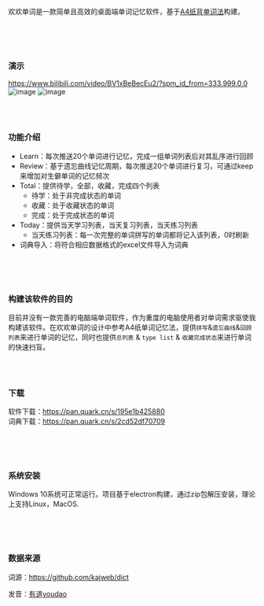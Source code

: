 欢欢单词是一款简单且高效的桌面端单词记忆软件，基于[A4纸背单词法](https://www.bilibili.com/video/BV1g7411T7Py/?spm_id_from=333.337.search-card.all.click&vd_source=a5c0ba66169226847090e8f0a2c8d976)构建。 
<br>  

<br>  

### 演示

https://www.bilibili.com/video/BV1xBeBecEu2/?spm_id_from=333.999.0.0
![image](https://github.com/user-attachments/assets/f80ad732-c4b7-4660-9422-fd7bc5f1122b)
![image](https://github.com/user-attachments/assets/2f7fca70-9bfa-403c-be14-4ec56376fe9a)

<br>  <br>

### 功能介绍

- Learn：每次推送20个单词进行记忆，完成一组单词列表后对其乱序进行回顾
- Review：基于遗忘曲线记忆周期，每次推送20个单词进行复习，可通过keep来增加对生僻单词的记忆频次
- Total：提供待学，全部，收藏，完成四个列表
  - 待学：处于非完成状态的单词
  - 收藏：处于收藏状态的单词
  - 完成：处于完成状态的单词
- Today：提供当天学习列表，当天复习列表，当天练习列表
  - 当天练习列表：每一次完整的单词拼写的单词都将记入该列表，0时刷新
- 词典导入：将符合相应数据格式的excel文件导入为词典
<br>
<br>  

### 构建该软件的目的

目前并没有一款完善的电脑端单词软件，作为重度的电脑使用者对单词需求驱使我构建该软件。在欢欢单词的设计中参考A4纸单词记忆法，提供`拼写`&`遗忘曲线`&`回顾列表`来进行单词的记忆，同时也提供`总列表` & `type list` & `收藏完成状态`来进行单词的快速扫盲。

<br>        
<br>
### 下载
软件下载：https://pan.quark.cn/s/195e1b425880<br>
词典下载：https://pan.quark.cn/s/2cd52df70709

<br>
<br>  

### 系统安装

Windows 10系统可正常运行。项目基于electron构建，通过zip包解压安装，理论上支持Linux，MacOS.

<br>
<br>  

### 数据来源

词源：https://github.com/kajweb/dict

发音：[有道youdao](https://m.youdao.com/)
